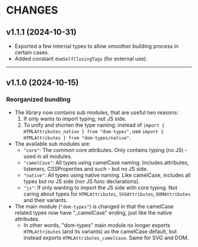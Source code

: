 # CHANGES

## v1.1.1 (2024-10-31)

- Exported a few internal types to allow smoother building process in certain cases.
- Added constant `domSelfClosingTags` (for external use).

---

## v1.1.0 (2024-10-15)

### Reorganized bundling
- The library now contains sub modules, that are useful two reasons:
    1. If only wants to import typing, not JS side.
    2. To unify and shorten the type naming: instead of `import { HTMLAttributes_native } from "dom-types"`, use `import { HTMLAttributes } from "dom-types/native"`.
- The available sub modules are:
    - `"core"`: The common core attributes. Only contains typing (no JS) - used in all modules.
    - `"camelCase"`: All types using camelCase naming. Includes attributes, listeners, CSSProperties and such - but no JS side.
    - `"native"`: All types using native naming. Like camelCase, includes all types but no JS side (nor JS func declarations).
    - `"js"`: If only wanting to import the JS side with core typing. Not caring about types for `HTMLAttributes`, `SVGAttributes`, `DOMAttributes` and their variants.
- The main module (`"dom-types"`) is changed in that the camelCase related types now have "_camelCase" ending, just like the native attributes.
    - In other words, "dom-types" main module no longer exports `HTMLAttributes` (and its variants) as the camelCase default, but instead exports `HTMLAttributes_camelCase`. Same for SVG and DOM.

